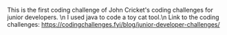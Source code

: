 This is the first coding challenge of John Cricket's coding challenges for junior developers. \n
I used java to code a toy cat tool.\n
Link to the coding challenges: https://codingchallenges.fyi/blog/junior-developer-challenges/
